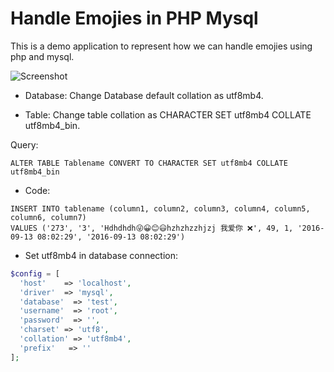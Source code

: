 # Handle Emojies in PHP Mysql

This is a demo application to represent how we can handle emojies using php and mysql.

![Screenshot](https://github.com/jagroop/php-emoji-demo/blob/master/screenshot.png)

- Database: Change Database default collation as utf8mb4.

- Table: Change table collation as CHARACTER SET utf8mb4 COLLATE utf8mb4_bin.

Query:

```mysql
ALTER TABLE Tablename CONVERT TO CHARACTER SET utf8mb4 COLLATE utf8mb4_bin
```

- Code:

```mysql
INSERT INTO tablename (column1, column2, column3, column4, column5, column6, column7)
VALUES ('273', '3', 'Hdhdhdh😜😀😊😃hzhzhzzhjzj 我爱你 ❌', 49, 1, '2016-09-13 08:02:29', '2016-09-13 08:02:29')
```

- Set utf8mb4 in database connection:

```php
$config = [
  'host'    => 'localhost',
  'driver'  => 'mysql',
  'database'  => 'test',
  'username'  => 'root',
  'password'  => '',
  'charset' => 'utf8',
  'collation' => 'utf8mb4',
  'prefix'   => ''
];
```
